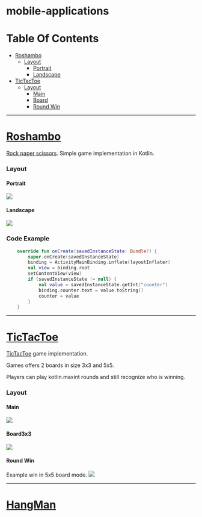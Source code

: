 # mobile-applications
# Table Of Contents
- [Roshambo](#roshambo)
	- [Layout](#layout)
		- [Portrait](#portrait)
		- [Landscape](#landscape)
- [TicTacToe](#tictactoe)
	- [Layout](#layout)
		- [Main](#main)
		- [Board](#board3x3)
		- [Round Win](#round-win)


		
---------------------------
# [Roshambo](https://github.com/sqoshi/mobile-applications/list01/exercise2)

[Rock paper scissors](https://en.wikipedia.org/wiki/Rock_paper_scissors).
Simple game implementation in Kotlin.

### Layout
#### Portrait
![](list01/media/s1.png)

#### Landscape
![](list01/media/s2.png)
### Code Example
```kotlin
    override fun onCreate(savedInstanceState: Bundle?) {
        super.onCreate(savedInstanceState)
        binding = ActivityMainBinding.inflate(layoutInflater)
        val view = binding.root
        setContentView(view)
        if (savedInstanceState != null) {
            val value = savedInstanceState.getInt("counter")
            binding.counter.text = value.toString()
            counter = value
        }
    }
```
---------------------------

# [TicTacToe](https://github.com/sqoshi/mobile-applications/list02/exercise1)

[TicTacToe](https://en.wikipedia.org/wiki/Tic-tac-toe) game implementation.

Games offers 2 boards in size 3x3 and 5x5.

Players can play kotlin.maxint rounds and still recognize who is winning.

### Layout
#### Main
![](list02/exercise1/media/front.png)

#### Board3x3
![](list02/exercise1/media/3x3.png)

#### Round Win
Example win in 5x5 board mode.
![](list02/exercise1/media/5x5r.png)


----------------------------

# [HangMan](https://github.com/sqoshi/mobile-applications/list02/exercise2)


